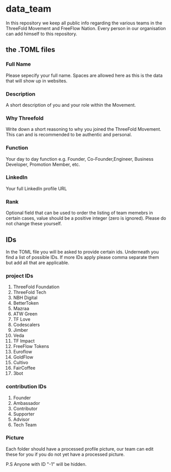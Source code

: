 # data_team

In this repository we keep all public info regarding the various teams in the ThreeFold Movement and FreeFlow Nation.
Every person in our organisation can add himself to this repository.

## the .TOML files

### Full Name
Please sepecify your full name. Spaces are allowed here as this is the data that will show up in websites.

### Description
A short description of you and your role within the Movement.

### Why Threefold
Write down a short reasoning to why you joined the ThreeFold Movement. This can and is recommended to be authentic and personal.

### Function
Your day to day function e.g. Founder, Co-Founder,Engineer, Business Developer, Promotion Member, etc.

### LinkedIn
Your full LinkedIn profile URL

### Rank
Optional field that can be used to order the listing of team memebrs in certain cases, value should be a positive integer (zero is ignored). Please do not change these yourself. 

## IDs
In the TOML file you will be asked to provide certain ids.
Underneath you find a list of possible IDs. 
If more IDs apply please comma separate them but add all that are applicable.


### project IDs
1. ThreeFold Foundation
2. ThreeFold Tech
3. NBH Digital
4. BetterToken
5. Mazraa
6. ATW Green
7. TF Love
8. Codescalers
9. Jimber
10. Veda
11. TF Impact
12. FreeFlow Tokens
13. Euroflow
14. GoldFlow
15. Cultivo
16. FairCoffee
17. 3bot


### contribution IDs
1. Founder
2. Ambassador
3. Contributor
4. Supporter
5. Advisor
6. Tech Team

### Picture
Each folder should have a processed profile picture, our team can edit these for you if you do not yet have a processed picture.

P.S Anyone with ID "-1" will be hidden.
